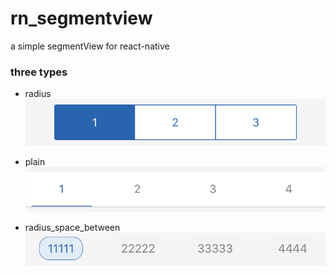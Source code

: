 # rn_segmentview
a simple segmentView for react-native  

### three types 

- radius 
![radius](https://github.com/yongqianvip/rn_segmentview/blob/master/img/sg_radius.png?raw=true)

- plain  
![](https://github.com/yongqianvip/rn_segmentview/blob/master/img/sg_plain.png?raw=true) 

- radius\_space\_between  
![](https://github.com/yongqianvip/rn_segmentview/blob/master/img/sg_radius_space_between.png?raw=true) 






